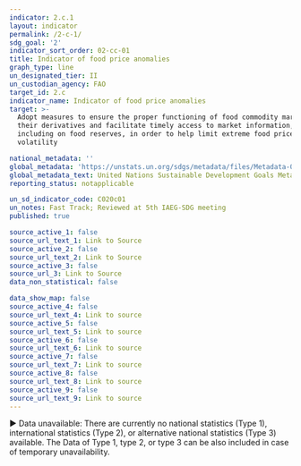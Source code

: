 ```yaml
---
indicator: 2.c.1
layout: indicator
permalink: /2-c-1/
sdg_goal: '2'
indicator_sort_order: 02-cc-01
title: Indicator of food price anomalies
graph_type: line
un_designated_tier: II
un_custodian_agency: FAO
target_id: 2.c
indicator_name: Indicator of food price anomalies
target: >-
  Adopt measures to ensure the proper functioning of food commodity markets and
  their derivatives and facilitate timely access to market information,
  including on food reserves, in order to help limit extreme food price
  volatility

national_metadata: ''
global_metadata: 'https://unstats.un.org/sdgs/metadata/files/Metadata-02-0C-01.pdf'
global_metadata_text: United Nations Sustainable Development Goals Metadata (pdf 232kB)
reporting_status: notapplicable

un_sd_indicator_code: C020c01
un_notes: Fast Track; Reviewed at 5th IAEG-SDG meeting
published: true

source_active_1: false
source_url_text_1: Link to Source
source_active_2: false
source_url_text_2: Link to Source
source_active_3: false
source_url_3: Link to Source
data_non_statistical: false

data_show_map: false
source_active_4: false
source_url_text_4: Link to source
source_active_5: false
source_url_text_5: Link to source
source_active_6: false
source_url_text_6: Link to source
source_active_7: false
source_url_text_7: Link to source
source_active_8: false
source_url_text_8: Link to source
source_active_9: false
source_url_text_9: Link to source
---
```

▶ Data unavailable: There are currently no national statistics (Type 1), international statistics (Type 2), or alternative national statistics (Type 3) available. The Data of Type 1, type 2, or type 3 can be also included in case of temporary unavailability.
